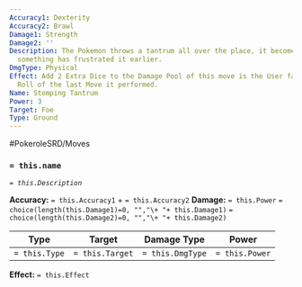 ```yaml
---
Accuracy1: Dexterity
Accuracy2: Brawl
Damage1: Strength
Damage2: ''
Description: The Pokemon throws a tantrum all over the place, it becomes worse if
  something has frustrated it earlier.
DmgType: Physical
Effect: Add 2 Extra Dice to the Damage Pool of this move is the User failed the Accuracy
  Roll of the last Move it performed.
Name: Stomping Tantrum
Power: 3
Target: Foe
Type: Ground
---
```


#PokeroleSRD/Moves

### `= this.name` 
*`= this.Description`*

**Accuracy:** `= this.Accuracy1` + `= this.Accuracy2`
**Damage:** `= this.Power` `= choice(length(this.Damage1)=0, "","\+ "+ this.Damage1)` `= choice(length(this.Damage2)=0, "","\+ "+ this.Damage2)`

| Type          | Target          | Damage Type          | Power          |
| ------------- | --------------- | ---------------- | -------------- |
| `= this.Type` | `= this.Target` | `= this.DmgType` | `= this.Power` | 

**Effect:** `= this.Effect`
